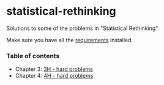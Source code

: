 # statistical-rethinking
Solutions to some of the problems in "Statistical Rethinking"


Make sure you have all the [requirements](requirements.txt) installed.


### Table of contents

- Chapter 3: [3H - hard problems](03%20Chapter%203H.ipynb)
- Chapter 4: [4H - hard problems](04%20Chapter%204H.ipynb)
